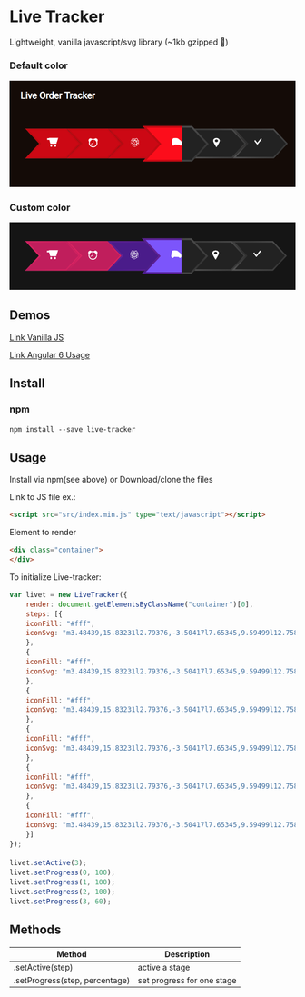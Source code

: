 # Live Tracker
Lightweight, vanilla javascript/svg library (~1kb gzipped 🎉)

### Default color
![Alt text](https://raw.githubusercontent.com/thiswallz/live-tracker/master/demo.png?raw=true 'Example 1')

### Custom color
![Alt text](https://raw.githubusercontent.com/thiswallz/live-tracker/master/demo2.png?raw=true 'Multi Color')

## Demos

[Link Vanilla JS](https://codepen.io/thiswallz/pen/yRyXEY)

[Link Angular 6 Usage](https://stackblitz.com/edit/angular-livetracker-demo)

## Install

### npm
```html
npm install --save live-tracker
```

## Usage

Install via npm(see above) or Download/clone the files

Link to JS file ex.:
```html
<script src="src/index.min.js" type="text/javascript"></script>
```

Element to render
```html
<div class="container">
</div>
```

To initialize Live-tracker:
```javascript
var livet = new LiveTracker({
    render: document.getElementsByClassName("container")[0],
    steps: [{
    iconFill: "#fff",
    iconSvg: "m3.48439,15.83231l2.79376,-3.50417l7.65345,9.59499l12.75805,-15.99165l2.79474,3.5017l-15.55279,19.4983"
    },
    {
    iconFill: "#fff",
    iconSvg: "m3.48439,15.83231l2.79376,-3.50417l7.65345,9.59499l12.75805,-15.99165l2.79474,3.5017l-15.55279,19.4983"
    },
    {
    iconFill: "#fff",
    iconSvg: "m3.48439,15.83231l2.79376,-3.50417l7.65345,9.59499l12.75805,-15.99165l2.79474,3.5017l-15.55279,19.4983"
    },
    {
    iconFill: "#fff",
    iconSvg: "m3.48439,15.83231l2.79376,-3.50417l7.65345,9.59499l12.75805,-15.99165l2.79474,3.5017l-15.55279,19.4983"
    },
    {
    iconFill: "#fff",
    iconSvg: "m3.48439,15.83231l2.79376,-3.50417l7.65345,9.59499l12.75805,-15.99165l2.79474,3.5017l-15.55279,19.4983"
    },
    {
    iconFill: "#fff",
    iconSvg: "m3.48439,15.83231l2.79376,-3.50417l7.65345,9.59499l12.75805,-15.99165l2.79474,3.5017l-15.55279,19.4983"
    }]
});

livet.setActive(3);
livet.setProgress(0, 100);
livet.setProgress(1, 100);
livet.setProgress(2, 100);
livet.setProgress(3, 60);
```

## Methods

Method | Description
------ | -----------
.setActive(step) | active a stage
.setProgress(step, percentage) | set progress for one stage


